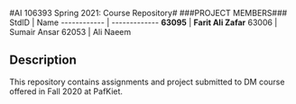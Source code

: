 #AI 106393 Spring 2021: Course Repository#
###PROJECT MEMBERS###
StdID | Name
------------ | -------------
**63095** | **Farit Ali Zafar** <!--this is the group leader in bold-->
63006 | Sumair Ansar
62053 | Ali Naeem
<!-- Replace name and student ids with acutally group member names and ids-->

## Description ##
This repository contains assignments and project submitted to DM course offered in Fall 2020 at PafKiet.

<!-- ## Problems Faces ##

###Problem 1: I don't know how to Code###
Replace the heading and text of this to mention the problem you have faced in your project.

###Problem 2: I was not interested in CS my parents forces me###
Replace the heading and text of this to mention the problem you have faced in your project.

###Problem 3: My girlfriend's father won't let me marry her unless I've a degree###
Replace the heading and text of this to mention the problem you have faced in your project.

##References##
- Mention and add [links](https://guides.github.com/features/mastering-markdown/), references, books, research papers, code samples, you used to get help in the project.
- Use bullets like this.
- Mention all references. Plagiarism will not be tolerated.
- You see markdown is not that difficult.
- You are CS students not some tom harry from BBA SHE-B-A :-).
- You can and must learn to use markdown and Github. 
- All future project development will be done in something similar to GITHUB -->

